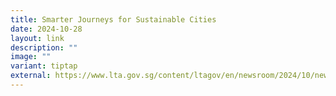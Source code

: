 ```yaml
---
title: Smarter Journeys for Sustainable Cities
date: 2024-10-28
layout: link
description: ""
image: ""
variant: tiptap
external: https://www.lta.gov.sg/content/ltagov/en/newsroom/2024/10/news-releases/smarter_journeys_for_sustainable_cities.html
---
```

